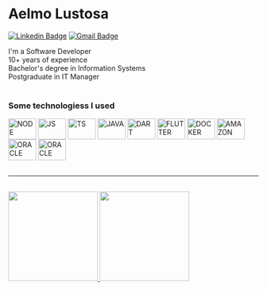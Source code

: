 # Aelmo Lustosa

[![Linkedin Badge](https://img.shields.io/badge/-Aelmo%20Lustosa-0A66C2?style=flat-square&logo=Linkedin&logoColor=white&link=https://www.linkedin.com/in/aelmolustosa/)](https://www.linkedin.com/in/aelmolustosa/)
[![Gmail Badge](https://img.shields.io/badge/-aelmolustosa@gmail.com-EA4335?style=flat-square&logo=Gmail&logoColor=white&link=mailto:aelmolustosa@gmail.com)](mailto:aelmolustosa@gmail.com)



I'm a Software Developer</br>
10+ years of experience</br>
Bachelor's degree in Information Systems</br>
Postgraduate in IT Manager</br>
</br>

### Some technologiess I used
<div style="display: inline_block">
  <img align="center" alt="NODE" height="42" width="56" src="https://cdn.jsdelivr.net/gh/devicons/devicon/icons/nodejs/nodejs-original.svg">
  <img align="center" alt="JS" height="42" width="56" src="https://cdn.jsdelivr.net/gh/devicons/devicon/icons/javascript/javascript-original.svg">
  <img align="center" alt="TS" height="42" width="56" src="https://cdn.jsdelivr.net/gh/devicons/devicon/icons/typescript/typescript-original.svg">
  <img align="center" alt="JAVA" height="42" width="56" src="https://cdn.jsdelivr.net/gh/devicons/devicon/icons/java/java-original.svg" />
  <img align="center" alt="DART" height="42" width="56" src="https://cdn.jsdelivr.net/gh/devicons/devicon/icons/dart/dart-original.svg" />
  <img align="center" alt="FLUTTER" height="42" width="56" src="https://cdn.jsdelivr.net/gh/devicons/devicon/icons/flutter/flutter-original.svg" />
  <img align="center" alt="DOCKER" height="42" width="56" src="https://cdn.jsdelivr.net/gh/devicons/devicon/icons/docker/docker-plain.svg">
  <img align="center" alt="AMAZON" height="42" width="56" src="https://cdn.jsdelivr.net/gh/devicons/devicon/icons/amazonwebservices/amazonwebservices-original.svg">
  <img align="center" alt="ORACLE" height="42" width="56" src="https://cdn.jsdelivr.net/gh/devicons/devicon/icons/oracle/oracle-original.svg" />
  <img align="center" alt="ORACLE" height="42" width="56" src="https://cdn.jsdelivr.net/gh/devicons/devicon/icons/postgresql/postgresql-plain-wordmark.svg" />
</div>
</br>
<hr />
</br>
<div>
  <a href="https://github.com/aelmolustosa">
  <img height="180em" src="https://github-readme-stats-aelmo-lustosas-projects.vercel.app/api?username=aelmolustosa&show_icons=true&theme=gradient&include_all_commits=true&count_private=true"/>
  <img height="180em" src="https://github-readme-stats-aelmo-lustosas-projects.vercel.app/api/top-langs/?username=aelmolustosa&layout=compact&langs_count=7&theme=gradient"/>
</div>
	



<!--
**aelmolustosa/aelmolustosa** is a ✨ _special_ ✨ repository because its `README.md` (this file) appears on your GitHub profile.

Here are some ideas to get you started:

- 🔭 I’m currently working on ...
- 🌱 I’m currently learning ...
- 👯 I’m looking to collaborate on ...
- 🤔 I’m looking for help with ...
- 💬 Ask me about ...
- 📫 How to reach me: ...
- 😄 Pronouns: ...
- ⚡ Fun fact: ...
-->
